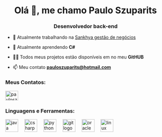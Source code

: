 <h1 align="center">Olá 👋, me chamo Paulo Szuparits</h1>
<h3 align="center">Desenvolvedor back-end</h3>

- 🔭 Atualmente trabalhando na [Sankhya gestão de negócios](https://www.linkedin.com/company/sankhyagestao/mycompany/verification/)

- 🌱 Atualmente aprendendo **C#**

- 👨‍💻 Todos meus projetos estão disponíveis em no meu **GitHUB**

- 📫 Meu contato **pauloszuparits@hotmail.com**

<h3 align="left">Meus Contatos:</h3>
<p align="left">
<a href="https://linkedin.com/in/pauloszuparits" target="blank"><img align="center" src="https://raw.githubusercontent.com/rahuldkjain/github-profile-readme-generator/master/src/images/icons/Social/linked-in-alt.svg" alt="pauloszuparits" height="30" width="40" /></a>
</p>

<h3 align="left">Linguagens e Ferramentas:</h3>
<div align="left">
  <img src="https://cdn.jsdelivr.net/gh/devicons/devicon/icons/java/java-original.svg" height="40" alt="java logo"  />
  <img width="12" />
  <img src="https://cdn.jsdelivr.net/gh/devicons/devicon/icons/csharp/csharp-original.svg" height="40" alt="csharp logo"  />
  <img width="12" />
  <img src="https://cdn.jsdelivr.net/gh/devicons/devicon/icons/python/python-original.svg" height="40" alt="python logo"  />
  <img width="12" />
  <img src="https://cdn.jsdelivr.net/gh/devicons/devicon/icons/git/git-original.svg" height="40" alt="git logo"  />
  <img width="12" />
  <img src="https://cdn.jsdelivr.net/gh/devicons/devicon/icons/oracle/oracle-original.svg" height="40" alt="oracle logo"  />
  <img width="12" />
  <img src="https://cdn.jsdelivr.net/gh/devicons/devicon/icons/linux/linux-original.svg" height="40" alt="linux logo"  />
</div>





